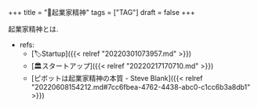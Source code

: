 +++
title = "🔖起業家精神"
tags = ["TAG"]
draft = false
+++

起業家精神とは.

-   refs:
    -   [🏷Startup]({{< relref "20220301073957.md" >}})
    -   [🏛スタートアップ]({{< relref "20220217170710.md" >}})
    -   [ピボットは起業家精神の本質 - Steve Blank]({{< relref "20220608154212.md#7cc6fbea-4762-4438-abc0-c1cc6b3a8db1" >}})
